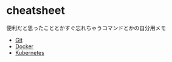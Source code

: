 # cheatsheet
便利だと思ったこととかすぐ忘れちゃうコマンドとかの自分用メモ

- [Git](git.md)
- [Docker](docker/docker.md)
- [Kubernetes](kubernetes.md)
